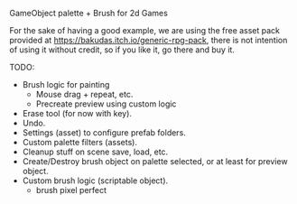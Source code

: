 GameObject palette + Brush for 2d Games

For the sake of having a good example, we are using the free asset pack provided at https://bakudas.itch.io/generic-rpg-pack, there is not intention of using it without credit, so if you like it, go there and buy it.

TODO:

* Brush logic for painting
  - Mouse drag + repeat, etc.
  - Precreate preview using custom logic
* Erase tool (for now with key).
* Undo.
* Settings (asset) to configure prefab folders.
* Custom palette filters (assets).
* Cleanup stuff on scene save, load, etc.
* Create/Destroy brush object on palette selected, or at least for preview object.
* Custom brush logic (scriptable object).
  - brush pixel perfect